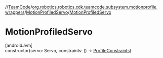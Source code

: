 //[TeamCode](../../../index.md)/[org.robotics.robotics.xdk.teamcode.subsystem.motionprofile.wrappers](../index.md)/[MotionProfiledServo](index.md)/[MotionProfiledServo](-motion-profiled-servo.md)

# MotionProfiledServo

[androidJvm]\
constructor(servo: Servo, constraints: () -&gt; [ProfileConstraints](../../org.robotics.robotics.xdk.teamcode.subsystem.motionprofile/-profile-constraints/index.md))
